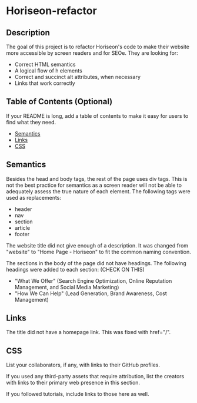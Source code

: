 # Horiseon-refactor

## Description

The goal of this project is to refactor Horiseon's code to make their website more accessible by screen readers and for SEOe. They are looking for: 

- Correct HTML semantics
- A logical flow of h elements
- Correct and succinct alt attributes, when necessary
- Links that work correctly

## Table of Contents (Optional)

If your README is long, add a table of contents to make it easy for users to find what they need.

- [Semantics](#semantics)
- [Links](#links)
- [CSS](#css)

## Semantics

Besides the head and body tags, the rest of the page uses div tags. This is not the best practice for semantics as a screen reader will not be able to adequately assess the true nature of each element. The following tags were used as replacements: 
- header
- nav
- section
- article
- footer 

The website title did not give enough of a description. It was changed from "website" to "Home Page - Horiseon" to fit the common naming convention. 

The sections in the body of the page did not have headings. The following headings were added to each section: (CHECK ON THIS)
- "What We Offer" (Search Engine Optimization, Online Reputation Management, and Social Media Marketing)
- "How We Can Help" (Lead Generation, Brand Awareness, Cost Management)

## Links
The title did not have a homepage link. This was fixed with href="/".

## CSS
List your collaborators, if any, with links to their GitHub profiles.

If you used any third-party assets that require attribution, list the creators with links to their primary web presence in this section.

If you followed tutorials, include links to those here as well.
